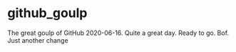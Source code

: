 # github_goulp
The great goulp of GitHub
2020-06-16. Quite a great day. Ready to go. 
Bof. Just another change
